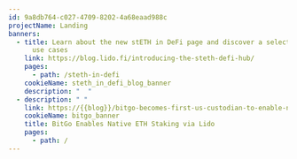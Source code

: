 ```yaml
---
id: 9a8db764-c027-4709-8202-4a68eaad988c
projectName: Landing
banners:
  - title: Learn about the new stETH in DeFi page and discover a selection of DeFi
      use cases
    link: https://blog.lido.fi/introducing-the-steth-defi-hub/
    pages:
      - path: /steth-in-defi
    cookieName: steth_in_defi_blog_banner
    description: "  "
  - description: " "
    link: https://{{blog}}/bitgo-becomes-first-us-custodian-to-enable-native-eth-staking-via-lido/
    cookieName: bitgo_banner
    title: BitGo Enables Native ETH Staking via Lido
    pages:
      - path: /
---
```

